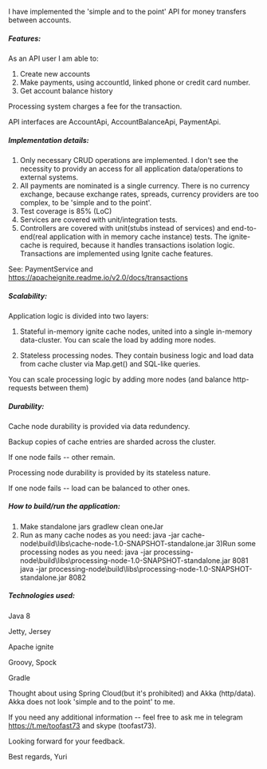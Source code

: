 I have implemented the 'simple and to the point' API for money transfers between accounts.

##### Features:
As an API user I am able to:
1) Create new accounts
2) Make payments, using accountId, linked phone or credit card number.
3) Get account balance history 

Processing system charges a fee for the transaction.

API interfaces are AccountApi, AccountBalanceApi, PaymentApi.

##### Implementation details:
1) Only necessary CRUD operations are implemented. I don't see the necessity to providy an access for all application data/operations to external systems.
2) All payments are nominated is a single currency. There is no currency exchange, because exchange rates, spreads, currency providers are too complex, to be 'simple and to the point'.
3) Test coverage is 85% (LoC)
4) Services are covered with unit/integration tests. 
5) Controllers are covered with unit(stubs instead of services) and end-to-end(real application with in memory cache instance) tests. The ignite-cache is required, because it handles transactions isolation logic.
 Transactions are implemented using Ignite cache features. 
 
 See: PaymentService and https://apacheignite.readme.io/v2.0/docs/transactions

##### Scalability:
Application logic is divided into two layers:
1) Stateful in-memory ignite cache nodes, united into a single in-memory data-cluster. 
You can scale the load by adding more nodes.

2) Stateless processing nodes. 
They contain business logic and load data from cache cluster via Map.get() and SQL-like queries.

You can scale processing logic by adding more nodes (and balance http-requests between them)

##### Durability:
Cache node durability is provided via data redundency. 

Backup copies of cache entries are sharded across the cluster. 

If one node fails -- other remain.

Processing node durability is provided by its stateless nature. 

If one node fails -- load can be balanced to other ones. 


##### How to build/run the application:
1) Make standalone jars
gradlew clean oneJar
2) Run as many cache nodes as you need:
java -jar cache-node\build\libs\cache-node-1.0-SNAPSHOT-standalone.jar
3)Run some processing nodes as you need:
java -jar processing-node\build\libs\processing-node-1.0-SNAPSHOT-standalone.jar 8081
java -jar processing-node\build\libs\processing-node-1.0-SNAPSHOT-standalone.jar 8082


##### Technologies used:
  Java 8
  
  Jetty, Jersey
  
  Apache ignite
  
  Groovy, Spock
  
  Gradle

Thought about using Spring Cloud(but it's prohibited) and Akka (http/data). Akka does not look 'simple and to the point' to me.

If you need any additional information -- feel free to ask me in telegram https://t.me/toofast73 and skype (toofast73).

Looking forward for your feedback.

Best regards,
Yuri
